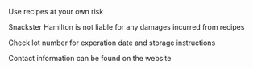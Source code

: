 Use recipes at your own risk

Snackster Hamilton is not liable for any damages incurred from recipes

Check lot number for experation date and storage instructions

Contact information can be found on the website
